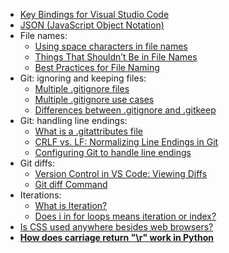 * [Key Bindings for Visual Studio Code](https://code.visualstudio.com/docs/getstarted/keybindings)
* [JSON (JavaScript Object Notation)](https://www.json.org/json-en.html)
* File names: 
  * [Using space characters in file names ](https://superuser.com/questions/29111/what-technical-reasons-exist-for-not-using-space-characters-in-file-names)
  * [Things That Shouldn’t Be in File Names ](https://blog.josephscott.org/2007/02/12/things-that-shouldnt-be-in-file-names-for-1000-alex/)
  * [Best Practices for File Naming ](https://records-express.blogs.archives.gov/2017/08/22/best-practices-for-file-naming/)
* Git: ignoring and keeping files:
  * [Multiple .gitignore files ](https://riptutorial.com/git/example/2888/ignoring-files-in-subfolders--multiple-gitignore-files-)
  * [Multiple .gitignore use cases ](https://stackoverflow.com/questions/3305869/are-multiple-gitignores-frowned-on#:~:text=You%20can%20have%20multiple%20.,have%20different%20version%20of%20a%20)
  * [Differences between .gitignore and .gitkeep ](https://stackoverflow.com/questions/7229885/what-are-the-differences-between-gitignore-and-gitkeep)
* Git: handling line endings:
  * [What is a .gitattributes file ](https://dev.to/deadlybyte/please-add-gitattributes-to-your-git-repository-1jld)
  * [CRLF vs. LF: Normalizing Line Endings in Git ](https://www.aleksandrhovhannisyan.com/blog/crlf-vs-lf-normalizing-line-endings-in-git/)
  * [Configuring Git to handle line endings ](https://docs.github.com/en/get-started/getting-started-with-git/configuring-git-to-handle-line-endings)
* Git diffs:
  * [Version Control in VS Code: Viewing Diffs ](https://code.visualstudio.com/docs/editor/versioncontrol#_viewing-diffs)
  * [Git diff Command ](https://www.freecodecamp.org/news/git-diff-command/)
* Iterations: 
  * [What is Iteration? ](https://www.techopedia.com/definition/3821/iteration)
  * [Does i in for loops means iteration or index? ](https://softwareengineering.stackexchange.com/questions/359993/does-i-in-for-loops-means-iteration-or-index)
* [Is CSS used anywhere besides web browsers?](https://stackoverflow.com/questions/1461631/is-css-used-anywhere-besides-web-browsers#:~:text=CSS%20is%20used%20for%20the,used%20on%20the%20printed%20document)
* [**How does carriage return "\r" work in Python**](https://www.codespeedy.com/how-does-carriage-return-work-in-python/)
